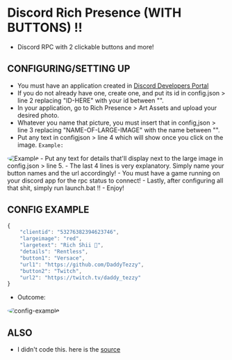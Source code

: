 # Discord Rich Presence (WITH BUTTONS) !!
- Discord RPC with 2 clickable buttons and more!

## CONFIGURING/SETTING UP
- You must have an application created in [Discord Developers Portal](https://discord.com/developers/applications)
- If you do not already have one, create one, and put its id in config.json > line 2 replacing "ID-HERE" with your id between "".
- In your application, go to Rich Presence > Art Assets and upload your desired photo.
- Whatever you name that picture, you must insert that in config,json > line 3 replacing "NAME-OF-LARGE-IMAGE" with the name between "".
- Put any text in configjson > line 4 which will show once you click on the image. `Example:` 
<img src="https://media.discordapp.net/attachments/714580433249240061/812036219273871420/unknown.png?width=86&height=119" alt="Example" style="border-radius: 75%;">
- Put any text for details that'll display next to the large image in config.json > line 5.
- The last 4 lines is very explanatory. Simply name your button names and the url accordingly!
- You must have a game running on your discord app for the rpc status to connect! 
- Lastly, after configuring all that shit, simply run launch.bat !!
- Enjoy!

## CONFIG EXAMPLE
```js
{
    "clientid": "53276382394623746",
    "largeimage": "red",
    "largetext": "Rich Shii 🥤",
    "details": "Rentless",
    "button1": "Versace",
    "url1": "https://github.com/DaddyTezzy",
    "button2": "Twitch",
    "url2": "https://twitch.tv/daddy_tezzy"
}
````
- Outcome:
<img src="https://media.discordapp.net/attachments/714580433249240061/812024538035519508/unknown.png?width=704&height=312" alt="config-example" style="border-radius: 75%;">

## ALSO
- I didn't code this. here is the [source](https://github.com/wiz-zed/richpresence-buttons)
